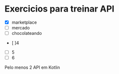 # Exercicios para treinar API

- [X] marketplace
- [ ] mercado
- [ ] chocolateando
- [ ]4
- [ ] 5
- [ ] 6

Pelo menos 2 API em Kotlin
